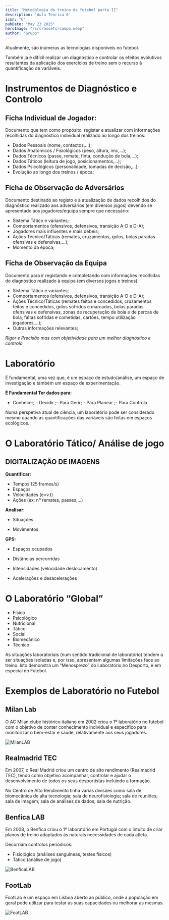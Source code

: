 ```yaml
---
title: "Metodologia do treino de futebol parte II"
description: 'Aula Teórica 6'
icon: "6"
pubDate: "May 23 2025"
heroImage: "/src/assets/campo.webp"
author: "Grupo"
---
```


Atualmente, são inúmeras as tecnologias disponíveis no futebol.

Também já é difícil realizar um diagnóstico e controlar os efeitos evolutivos resultantes da aplicação dos exercícios de treino sem o recurso à quantificação de variáveis.

# Instrumentos de Diagnóstico e Controlo

## Ficha Individual de Jogador:

Documento que tem como propósito  registar e atualizar com informações recolhidas do diagnóstico individual realizado ao longo dos treinos:

- Dados Pessoais (nome, contactos,…);
- Dados Anatómicos / Fisiológicos (peso, altura, imc,…);
- Dados Técnicos (passe, remate, finta, condução de bola,…);
- Dados Táticos (leitura de jogo, posicionamentos,…);
- Dados Psicológicos (personalidade, tomadas de decisão,…);
- Evolução ao longo dos treinos / época;

## Ficha de Observação de Adversários

Documento destinado ao registo e à atualização de dados recolhidos do diagnóstico realizado aos adversários (em diversos jogos) devendo se apresentado aos jogadores/equipa sempre que necessário:

- Sistema Tático e variantes;
- Comportamentos (ofensivos, defensivos, transição A-D e D-A);
- Jogadores mais influentes e mais débeis;
- Ações Técnico/Táticas (remates, cruzamentos, golos, bolas paradas ofensivas e defensivas,…);
- Momento da época;

## Ficha de Observação da Equipa

Documento para ir registando e completando com informações recolhidas do diagnóstico realizado à equipa (em diversos jogos e treinos):

- Sistema Tático e variantes;
- Comportamentos (ofensivos, defensivos, transição A-D e D-A);
- Ações Técnico/Táticas (remates feitos e concedidos, cruzamentos feitos e concedidos, golos sofridos e marcados, bolas paradas ofensivas e defensivas, zonas de recuperação de bola e de percas de bola, faltas sofridas e cometidas, cartões, tempo utilização jogadores,…);
- Outras informações relevantes;

*Rigor e Precisão mas com objetividade para um melhor diagnóstico e controlo*

# Laboratório

É fundamental, uma vez que, é um espaço de estudo/análise, um espaço de investigação e também um espaço de experimentação.

**É Fundamental Ter dados para:**

- Conhecer; - Decidir ;- Para Gerir; - Para Planear ;- Para Controla

Numa perspetiva atual de ciência, um laboratório pode ser considerado mesmo quando as quantificações das variáveis são feitas em espaços ecológicos.

# O Laboratório Tático/ Análise de jogo

## DIGITALIZAÇÃO DE IMAGENS

**Quantificar:**

- Tempos (25 frames/s)
- Espaços
- Velocidades (e=v.t)
- Ações (ex: nº remates, passes,…)

**Analisar:**

- Situações

- Movimentos

**GPS:**

- Espaços ocupados
- Distâncias percorridas

- Intensidades (velocidade deslocamento)

- Acelerações e desacelerações

# **O Laboratório “Global”**

- Físico
- Psicológico
- Nutricional
- Tático
- Social
- Biomecânico
- Técnico

As situações laboratoriais (num sentido tradicional de laboratório) tendem a ser situações isoladas e, por isso, apresentam algumas limitações face ao treino. Isto demonstra um “Menosprezo” do Laboratório no Desporto, e em especial no Futebol.

# Exemplos de Laboratório no Futebol

## Milan Lab

O AC Milan clube histórico italiano em 2002 criou o 1º laboratório no futebol com o objetivo de conter conhecimento individual e específico para monitorizar o bem-estar e saúde, relativamente aos seus jogadores.

<img src="/assets/MilanLAB.png" alt="MilanLAB" width="full" height="full">

## **Realmadrid TEC**

Em 2007, o Real Madrid criou um centro de alto rendimento (Realmadrid TEC), tendo como objetivo acompanhar, controlar e ajudar o desenvolvimento de todos os seus desportistas incluindo a formação.

No Centro de Alto Rendimento tinha várias divisões como sala de biomecânica de alta tecnologia; sala de neurofisiologia; sala de reuniões; sala de imagem; sala de análises de dados; sala de nutrição.

## **Benfica LAB**

Em 2008, o Benfica criou o 1º laboratório em Portugal com o intuito de criar planos de treino adaptados às naturais necessidades de cada atleta.

Decorriam controlos periódicos:

- Fisiológico (análises sanguíneas, testes físicos)
- Tático (análise de jogo)

<img src="/assets/BenficaLAB.png" alt="BenficaLAB" width="full" height="full">

## **FootLab**

FootLab é um espaço em Lisboa aberto ao público, onde a população em geral pode utilizar para testar as suas capacidades ou melhorar as mesmas.

<img src="/assets/FootLAB.png" alt="FootLAB" width="full" height="full">